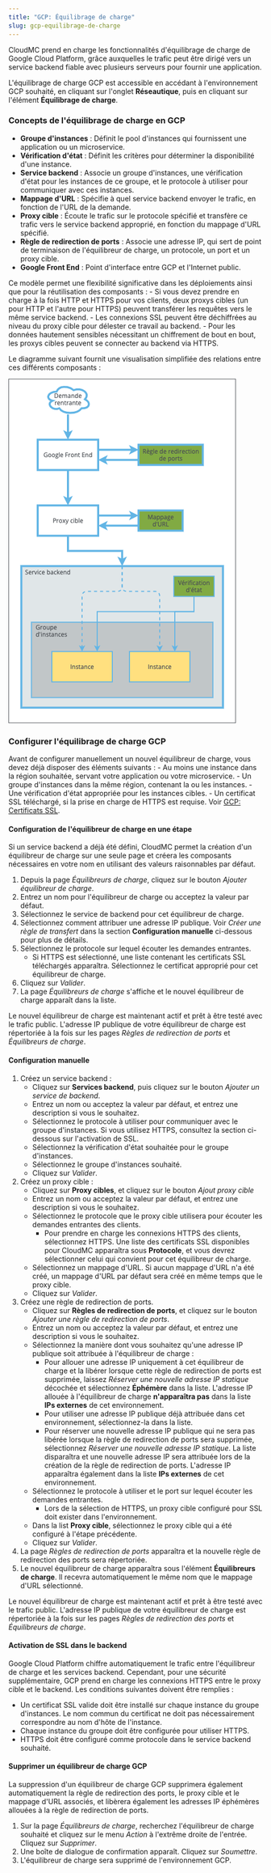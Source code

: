 ```yaml
---
title: "GCP: Équilibrage de charge"
slug: gcp-equilibrage-de-charge
---
```



CloudMC prend en charge les fonctionnalités d'équilibrage de charge de Google Cloud Platform, grâce auxquelles le trafic peut être dirigé vers un service backend fiable avec plusieurs serveurs pour fournir une application.

L'équilibrage de charge GCP est accessible en accédant à l'environnement GCP souhaité, en cliquant sur l'onglet **Réseautique**, puis en cliquant sur l'élément **Équilibrage de charge**.

### Concepts de l'équilibrage de charge en GCP

- **Groupe d'instances** : Définit le pool d'instances qui fournissent une application ou un microservice.
- **Vérification d'état** : Définit les critères pour déterminer la disponibilité d'une instance.
- **Service backend** : Associe un groupe d'instances, une vérification d'état pour les instances de ce groupe, et le protocole à utiliser pour communiquer avec ces instances.
- **Mappage d'URL** : Spécifie à quel service backend envoyer le trafic, en fonction de l'URL de la demande.
- **Proxy cible** : Écoute le trafic sur le protocole spécifié et transfère ce trafic vers le service backend approprié, en fonction du mappage d'URL spécifié.
- **Règle de redirection de ports** : Associe une adresse IP, qui sert de point de terminaison de l'équilibreur de charge, un protocole, un port et un proxy cible.
- **Google Front End** :  Point d'interface entre GCP et l'Internet public.

Ce modèle permet une flexibilité significative dans les déploiements ainsi que pour la réutilisation des composants :
    - Si vous devez prendre en charge à la fois HTTP et HTTPS pour vos clients, deux proxys cibles (un pour HTTP et l'autre pour HTTPS) peuvent transférer les requêtes vers le même service backend.
    - Les connexions SSL peuvent être déchiffrées au niveau du proxy cible pour délester ce travail au backend.
    - Pour les données hautement sensibles nécessitant un chiffrement de bout en bout, les proxys cibles peuvent se connecter au backend via HTTPS.

Le diagramme suivant fournit une visualisation simplifiée des relations entre ces différents composants :

![L'équilibrage de charge en GCP](../../assets/gcp-load-balancing-fr-1.png)

### Configurer l'équilibrage de charge GCP

Avant de configurer manuellement un nouvel équilibreur de charge, vous devez déjà disposer des éléments suivants :
    - Au moins une instance dans la région souhaitée, servant votre application ou votre microservice.
    - Un groupe d'instances dans la même région, contenant la ou les instances.
    - Une vérification d'état appropriée pour les instances cibles.
    - Un certificat SSL téléchargé, si la prise en charge de HTTPS est requise. Voir [GCP: Certificats SSL](gcp-ssl-certs.md).

#### Configuration de l'équilibreur de charge en une étape

Si un service backend a déjà été défini, CloudMC permet la création d'un équilibreur de charge sur une seule page et créera les composants nécessaires en votre nom en utilisant des valeurs raisonnables par défaut.

1. Depuis la page *Équilibreurs de charge*, cliquez sur le bouton *Ajouter équilibreur de charge*.
1. Entrez un nom pour l'équilibreur de charge ou acceptez la valeur par défaut.
1. Sélectionnez le service de backend pour cet équilibreur de charge.
1. Sélectionnez comment attribuer une adresse IP publique. Voir *Créer une règle de transfert* dans la section **Configuration manuelle** ci-dessous pour plus de détails.
1. Sélectionnez le protocole sur lequel écouter les demandes entrantes.
    - Si HTTPS est sélectionné, une liste contenant les certificats SSL téléchargés apparaîtra. Sélectionnez le certificat approprié pour cet équilibreur de charge.
1. Cliquez sur *Valider*.
1. La page *Équilibreurs de charge* s'affiche et le nouvel équilibreur de charge apparaît dans la liste.

Le nouvel équilibreur de charge est maintenant actif et prêt à être testé avec le trafic public. L'adresse IP publique de votre équilibreur de charge est répertoriée à la fois sur les pages *Règles de redirection de ports* et *Équilibreurs de charge*.

#### Configuration manuelle

1. Créez un service backend :
    - Cliquez sur **Services backend**, puis cliquez sur le bouton *Ajouter un service de backend*.
    - Entrez un nom ou acceptez la valeur par défaut, et entrez une description si vous le souhaitez.
    - Sélectionnez le protocole à utiliser pour communiquer avec le groupe d'instances. Si vous utilisez HTTPS, consultez la section ci-dessous sur l'activation de SSL.
    - Sélectionnez la vérification d'état souhaitée pour le groupe d'instances.
    - Sélectionnez le groupe d'instances souhaité.
    - Cliquez sur *Valider*.
1. Créez un proxy cible :
    - Cliquez sur **Proxy cibles**, et cliquez sur le bouton *Ajout proxy cible*
    - Entrez un nom ou acceptez la valeur par défaut, et entrez une description si vous le souhaitez.
    - Sélectionnez le protocole que le proxy cible utilisera pour écouter les demandes entrantes des clients.
       - Pour prendre en charge les connexions HTTPS des clients, sélectionnez HTTPS. Une liste des certificats SSL disponibles pour CloudMC apparaîtra sous **Protocole**, et vous devrez sélectionner celui qui convient pour cet équilibreur de charge.
    - Sélectionnez un mappage d'URL. Si aucun mappage d'URL n'a été créé, un mappage d'URL par défaut sera créé en même temps que le proxy cible.
    - Cliquez sur *Valider*.
1. Créez une règle de redirection de ports.
    - Cliquez sur **Règles de redirection de ports**, et cliquez sur le bouton *Ajouter une règle de redirection de ports*.
    - Entrez un nom ou acceptez la valeur par défaut, et entrez une description si vous le souhaitez.
    - Sélectionnez la manière dont vous souhaitez qu'une adresse IP publique soit attribuée à l'équilibreur de charge :
      - Pour allouer une adresse IP uniquement à cet équilibreur de charge et la libérer lorsque cette règle de redirection de ports est supprimée, laissez *Réserver une nouvelle adresse IP statique* décochée et sélectionnez **Éphémère** dans la liste. L'adresse IP allouée à l'équilibreur de charge **n'apparaîtra pas** dans la liste **IPs externes** de cet environnement.
      - Pour utiliser une adresse IP publique déjà attribuée dans cet environnement, sélectionnez-la dans la liste.
      - Pour réserver une nouvelle adresse IP publique qui ne sera pas libérée lorsque la règle de redirection de ports sera supprimée, sélectionnez *Réserver une nouvelle adresse IP statique*. La liste disparaîtra et une nouvelle adresse IP sera attribuée lors de la création de la règle de redirection de ports. L'adresse IP apparaîtra également dans la liste **IPs externes** de cet environnement.
   - Sélectionnez le protocole à utiliser et le port sur lequel écouter les demandes entrantes.
      - Lors de la sélection de HTTPS, un proxy cible configuré pour SSL doit exister dans l'environnement.
   - Dans la list **Proxy cible**, sélectionnez le proxy cible qui a été configuré à l'étape précédente.
    - Cliquez sur *Valider*.
1. La page *Règles de redirection de ports* apparaîtra et la nouvelle règle de redirection des ports sera répertoriée.
1. Le nouvel équilibreur de charge apparaîtra sous l'élément **Équilibreurs de charge**. Il recevra automatiquement le même nom que le mappage d'URL sélectionné.

Le nouvel équilibreur de charge est maintenant actif et prêt à être testé avec le trafic public. L'adresse IP publique de votre équilibreur de charge est répertoriée à la fois sur les pages *Règles de redirection des ports* et *Équilibreurs de charge*.

#### Activation de SSL dans le backend

Google Cloud Platform chiffre automatiquement le trafic entre l'équilibreur de charge et les services backend. Cependant, pour une sécurité supplémentaire, GCP prend en charge les connexions HTTPS entre le proxy cible et le backend. Les conditions suivantes doivent être remplies :

   - Un certificat SSL valide doit être installé sur chaque instance du groupe d'instances. Le nom commun du certificat ne doit pas nécessairement correspondre au nom d'hôte de l'instance.
   - Chaque instance du groupe doit être configurée pour utiliser HTTPS.
   - HTTPS doit être configuré comme protocole dans le service backend souhaité.

#### Supprimer un équilibreur de charge GCP

La suppression d'un équilibreur de charge GCP supprimera également automatiquement la règle de redirection des ports, le proxy cible et le mappage d'URL associés, et libèrera également les adresses IP éphémères allouées à la règle de redirection de ports.

1. Sur la page *Équilibreurs de charge*, recherchez l'équilibreur de charge souhaité et cliquez sur le menu *Action* à l'extrême droite de l'entrée. Cliquez sur *Supprimer*.
1. Une boîte de dialogue de confirmation apparaît. Cliquez sur *Soumettre*.
1. L'équilibreur de charge sera supprimé de l'environnement GCP.
